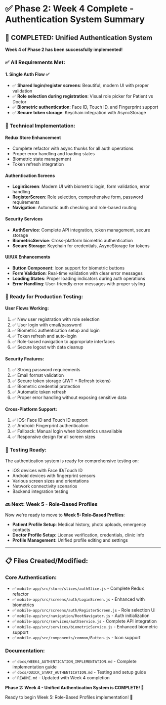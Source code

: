 # ✅ Phase 2: Week 4 Complete - Authentication System Summary

## 🎉 COMPLETED: Unified Authentication System

**Week 4 of Phase 2 has been successfully implemented!** 

### ✅ All Requirements Met:

#### 1. **Single Auth Flow** ✅
- ✅ **Shared login/register screens**: Beautiful, modern UI with proper validation
- ✅ **Role selection during registration**: Visual role picker for Patient vs Doctor
- ✅ **Biometric authentication**: Face ID, Touch ID, and Fingerprint support
- ✅ **Secure token storage**: Keychain integration with AsyncStorage

### 🔧 Technical Implementation:

#### **Redux Store Enhancement**
- Complete refactor with async thunks for all auth operations
- Proper error handling and loading states
- Biometric state management
- Token refresh integration

#### **Authentication Screens**
- **LoginScreen**: Modern UI with biometric login, form validation, error handling
- **RegisterScreen**: Role selection, comprehensive form, password requirements
- **Navigation**: Automatic auth checking and role-based routing

#### **Security Services**
- **AuthService**: Complete API integration, token management, secure storage
- **BiometricService**: Cross-platform biometric authentication
- **Secure Storage**: Keychain for credentials, AsyncStorage for tokens

#### **UI/UX Enhancements**
- **Button Component**: Icon support for biometric buttons
- **Form Validation**: Real-time validation with clear error messages
- **Loading States**: Proper loading indicators during auth operations
- **Error Handling**: User-friendly error messages with proper styling

### 🚀 Ready for Production Testing:

#### **User Flows Working**:
1. ✅ New user registration with role selection
2. ✅ User login with email/password
3. ✅ Biometric authentication setup and login
4. ✅ Token refresh and auto-login
5. ✅ Role-based navigation to appropriate interfaces
6. ✅ Secure logout with data cleanup

#### **Security Features**:
1. ✅ Strong password requirements
2. ✅ Email format validation
3. ✅ Secure token storage (JWT + Refresh tokens)
4. ✅ Biometric credential protection
5. ✅ Automatic token refresh
6. ✅ Proper error handling without exposing sensitive data

#### **Cross-Platform Support**:
1. ✅ iOS: Face ID and Touch ID support
2. ✅ Android: Fingerprint authentication
3. ✅ Fallback: Manual login when biometrics unavailable
4. ✅ Responsive design for all screen sizes

### 📱 Testing Ready:

The authentication system is ready for comprehensive testing on:
- iOS devices with Face ID/Touch ID
- Android devices with fingerprint sensors
- Various screen sizes and orientations
- Network connectivity scenarios
- Backend integration testing

### 🔜 Next: Week 5 - Role-Based Profiles

Now we're ready to move to **Week 5: Role-Based Profiles**:
- **Patient Profile Setup**: Medical history, photo uploads, emergency contacts
- **Doctor Profile Setup**: License verification, credentials, clinic info
- **Profile Management**: Unified profile editing and settings

---

## 📋 Files Created/Modified:

### Core Authentication:
- ✅ `mobile-app/src/store/slices/authSlice.js` - Complete Redux refactor
- ✅ `mobile-app/src/screens/auth/LoginScreen.js` - Enhanced with biometrics
- ✅ `mobile-app/src/screens/auth/RegisterScreen.js` - Role selection UI
- ✅ `mobile-app/src/navigation/RootNavigator.js` - Auth initialization
- ✅ `mobile-app/src/services/authService.js` - Complete API integration
- ✅ `mobile-app/src/services/biometricService.js` - Enhanced biometric support
- ✅ `mobile-app/src/components/common/Button.js` - Icon support

### Documentation:
- ✅ `docs/WEEK4_AUTHENTICATION_IMPLEMENTATION.md` - Complete implementation guide
- ✅ `docs/QUICK_START_AUTHENTICATION.md` - Testing and setup guide
- ✅ `README.md` - Updated with Week 4 completion

**Phase 2: Week 4 - Unified Authentication System is COMPLETE! 🎯**

Ready to begin Week 5: Role-Based Profiles implementation! 🚀
